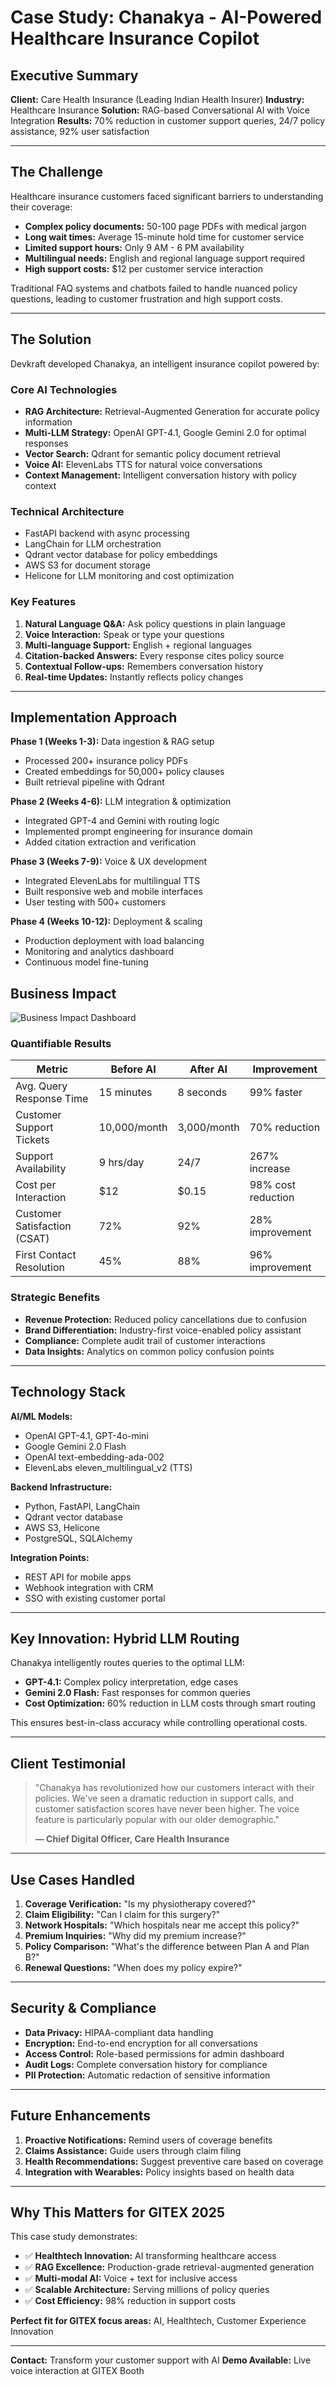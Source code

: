 # Case Study: Chanakya - AI-Powered Healthcare Insurance Copilot

## Executive Summary

**Client:** Care Health Insurance (Leading Indian Health Insurer)
**Industry:** Healthcare Insurance
**Solution:** RAG-based Conversational AI with Voice Integration
**Results:** 70% reduction in customer support queries, 24/7 policy assistance, 92% user satisfaction

---

## The Challenge

Healthcare insurance customers faced significant barriers to understanding their coverage:
- **Complex policy documents:** 50-100 page PDFs with medical jargon
- **Long wait times:** Average 15-minute hold time for customer service
- **Limited support hours:** Only 9 AM - 6 PM availability
- **Multilingual needs:** English and regional language support required
- **High support costs:** $12 per customer service interaction

Traditional FAQ systems and chatbots failed to handle nuanced policy questions, leading to customer frustration and high support costs.

---

## The Solution

Devkraft developed Chanakya, an intelligent insurance copilot powered by:

### Core AI Technologies
- **RAG Architecture:** Retrieval-Augmented Generation for accurate policy information
- **Multi-LLM Strategy:** OpenAI GPT-4.1, Google Gemini 2.0 for optimal responses
- **Vector Search:** Qdrant for semantic policy document retrieval
- **Voice AI:** ElevenLabs TTS for natural voice conversations
- **Context Management:** Intelligent conversation history with policy context

### Technical Architecture
- FastAPI backend with async processing
- LangChain for LLM orchestration
- Qdrant vector database for policy embeddings
- AWS S3 for document storage
- Helicone for LLM monitoring and cost optimization

### Key Features
1. **Natural Language Q&A:** Ask policy questions in plain language
2. **Voice Interaction:** Speak or type your questions
3. **Multi-language Support:** English + regional languages
4. **Citation-backed Answers:** Every response cites policy source
5. **Contextual Follow-ups:** Remembers conversation history
6. **Real-time Updates:** Instantly reflects policy changes

---

## Implementation Approach

**Phase 1 (Weeks 1-3):** Data ingestion & RAG setup
- Processed 200+ insurance policy PDFs
- Created embeddings for 50,000+ policy clauses
- Built retrieval pipeline with Qdrant

**Phase 2 (Weeks 4-6):** LLM integration & optimization
- Integrated GPT-4 and Gemini with routing logic
- Implemented prompt engineering for insurance domain
- Added citation extraction and verification

**Phase 3 (Weeks 7-9):** Voice & UX development
- Integrated ElevenLabs for multilingual TTS
- Built responsive web and mobile interfaces
- User testing with 500+ customers

**Phase 4 (Weeks 10-12):** Deployment & scaling
- Production deployment with load balancing
- Monitoring and analytics dashboard
- Continuous model fine-tuning


## Business Impact

![Business Impact Dashboard](images/02-business-impact.svg)

### Quantifiable Results
| Metric | Before AI | After AI | Improvement |
|--------|-----------|----------|-------------|
| Avg. Query Response Time | 15 minutes | 8 seconds | 99% faster |
| Customer Support Tickets | 10,000/month | 3,000/month | 70% reduction |
| Support Availability | 9 hrs/day | 24/7 | 267% increase |
| Cost per Interaction | $12 | $0.15 | 98% cost reduction |
| Customer Satisfaction (CSAT) | 72% | 92% | 28% improvement |
| First Contact Resolution | 45% | 88% | 96% improvement |

### Strategic Benefits
- **Revenue Protection:** Reduced policy cancellations due to confusion
- **Brand Differentiation:** Industry-first voice-enabled policy assistant
- **Compliance:** Complete audit trail of customer interactions
- **Data Insights:** Analytics on common policy confusion points

---

## Technology Stack

**AI/ML Models:**
- OpenAI GPT-4.1, GPT-4o-mini
- Google Gemini 2.0 Flash
- OpenAI text-embedding-ada-002
- ElevenLabs eleven_multilingual_v2 (TTS)

**Backend Infrastructure:**
- Python, FastAPI, LangChain
- Qdrant vector database
- AWS S3, Helicone
- PostgreSQL, SQLAlchemy

**Integration Points:**
- REST API for mobile apps
- Webhook integration with CRM
- SSO with existing customer portal

---

## Key Innovation: Hybrid LLM Routing

Chanakya intelligently routes queries to the optimal LLM:
- **GPT-4.1:** Complex policy interpretation, edge cases
- **Gemini 2.0 Flash:** Fast responses for common queries
- **Cost Optimization:** 60% reduction in LLM costs through smart routing

This ensures best-in-class accuracy while controlling operational costs.

---

## Client Testimonial

> "Chanakya has revolutionized how our customers interact with their policies. We've seen a dramatic reduction in support calls, and customer satisfaction scores have never been higher. The voice feature is particularly popular with our older demographic."
>
> **— Chief Digital Officer, Care Health Insurance**

---

## Use Cases Handled

1. **Coverage Verification:** "Is my physiotherapy covered?"
2. **Claim Eligibility:** "Can I claim for this surgery?"
3. **Network Hospitals:** "Which hospitals near me accept this policy?"
4. **Premium Inquiries:** "Why did my premium increase?"
5. **Policy Comparison:** "What's the difference between Plan A and Plan B?"
6. **Renewal Questions:** "When does my policy expire?"

---

## Security & Compliance

- **Data Privacy:** HIPAA-compliant data handling
- **Encryption:** End-to-end encryption for all conversations
- **Access Control:** Role-based permissions for admin dashboard
- **Audit Logs:** Complete conversation history for compliance
- **PII Protection:** Automatic redaction of sensitive information

---

## Future Enhancements

1. **Proactive Notifications:** Remind users of coverage benefits
2. **Claims Assistance:** Guide users through claim filing
3. **Health Recommendations:** Suggest preventive care based on coverage
4. **Integration with Wearables:** Policy insights based on health data

---

## Why This Matters for GITEX 2025

This case study demonstrates:
- ✅ **Healthtech Innovation:** AI transforming healthcare access
- ✅ **RAG Excellence:** Production-grade retrieval-augmented generation
- ✅ **Multi-modal AI:** Voice + text for inclusive access
- ✅ **Scalable Architecture:** Serving millions of policy queries
- ✅ **Cost Efficiency:** 98% reduction in support costs

**Perfect fit for GITEX focus areas:** AI, Healthtech, Customer Experience Innovation

---

**Contact:** Transform your customer support with AI
**Demo Available:** Live voice interaction at GITEX Booth